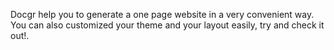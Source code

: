 Docgr help you to generate a one page website in a very convenient way. You can also customized your theme and your layout easily, try and check it out!.